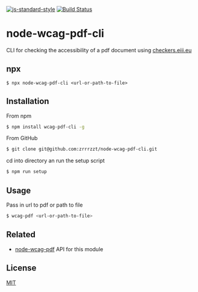 [![js-standard-style](https://img.shields.io/badge/code%20style-standard-brightgreen.svg?style=flat)](https://github.com/feross/standard)
[![Build Status](https://travis-ci.org/zrrrzzt/node-wcag-pdf-cli.svg?branch=master)](https://travis-ci.org/zrrrzzt/node-wcag-pdf-cli)

# node-wcag-pdf-cli

CLI for checking the accessibility of a pdf document using [checkers.eiii.eu](http://checkers.eiii.eu/)

## npx

```
$ npx node-wcag-pdf-cli <url-or-path-to-file>
```

## Installation

From npm

```sh
$ npm install wcag-pdf-cli -g
```

From GitHub

```sh
$ git clone git@github.com:zrrrzzt/node-wcag-pdf-cli.git
```

cd into directory an run the setup script

```sh
$ npm run setup
```

## Usage

Pass in url to pdf or path to file

```sh
$ wcag-pdf <url-or-path-to-file>
```

## Related

- [node-wcag-pdf](https://github.com/zrrrzzt/node-wcag-pdf) API for this module

## License

[MIT](LICENSE)
